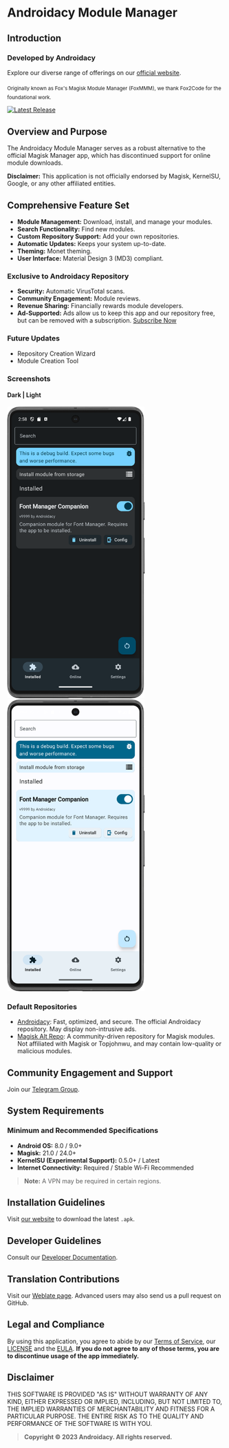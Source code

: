 # Androidacy Module Manager

## Introduction

### Developed by Androidacy

Explore our diverse range of offerings on our [official website](https://www.androidacy.com/?utm_source=fox-readme&utm_medium=web&utm_campaign=github-readme).

<sub>Originally known as Fox's Magisk Module Manager (FoxMMM), we thank Fox2Code for the foundational work.</sub>

[![Latest Release](https://img.shields.io/github/v/release/Androidacy/AndroidacyModuleManager?color=neon&label=Latest%20release&style=for-the-badge)](https://www.androidacy.com/downloads/?view=FoxMMM&utm_source=fox-readme&utm_medium=web&utm_campaign=github-readme)

## Overview and Purpose

The Androidacy Module Manager serves as a robust alternative to the official Magisk Manager app, which has discontinued support for online module downloads.

**Disclaimer:** This application is not officially endorsed by Magisk, KernelSU, Google, or any other affiliated entities.

## Comprehensive Feature Set

- **Module Management:** Download, install, and manage your modules.
- **Search Functionality:** Find new modules.
- **Custom Repository Support:** Add your own repositories.
- **Automatic Updates:** Keeps your system up-to-date.
- **Theming:** Monet theming.
- **User Interface:** Material Design 3 (MD3) compliant.

### Exclusive to Androidacy Repository

- **Security:** Automatic VirusTotal scans.
- **Community Engagement:** Module reviews.
- **Revenue Sharing:** Financially rewards module developers.
- **Ad-Supported:** Ads allow us to keep this app and our repository free, but can be removed with a subscription. [Subscribe Now](https://www.androidacy.com/membership-join/?utm_source=fox-readme&utm_medium=web&utm_campaign=github-readme)

### Future Updates

- Repository Creation Wizard
- Module Creation Tool

### Screenshots

#### Dark | Light

<img src="docs/dark_screenshot.png" alt="Dark Screenshot" width="320"/> <img src="docs/light_screenshot.png" alt="Light Screenshot" width="320"/>

### Default Repositories

- [Androidacy](https://www.androidacy.com/magisk-modules-repository/?utm_source=fox-readme&utm_medium=web&utm_campaign=github-readme): Fast, optimized, and secure. The official Androidacy repository. May display non-intrusive ads.
- [Magisk Alt Repo](https://github.com/Magisk-Modules-Alt-Repo/): A community-driven repository for Magisk modules. Not affiliated with Magisk or Topjohnwu, and may contain low-quality or malicious modules.

## Community Engagement and Support

Join our [Telegram Group](https://telegram.dog/androidacy_discussions?utm_source=fox-readme&utm_medium=web&utm_campaign=github-readme).

## System Requirements

### Minimum and Recommended Specifications

- **Android OS:** 8.0 / 9.0+
- **Magisk:** 21.0 / 24.0+
- **KernelSU (Experimental Support):** 0.5.0+ / Latest
- **Internet Connectivity:** Required / Stable Wi-Fi Recommended

> **Note:** A VPN may be required in certain regions.

## Installation Guidelines

Visit [our website](https://www.androidacy.com/downloads/?view=FoxMMM&utm_source=fox-readme&utm_medium=web&utm_campaign=github-readme) to download the latest `.apk`.

## Developer Guidelines

Consult our [Developer Documentation](docs/DEVELOPERS.md?utm_source=fox-readme&utm_medium=web&utm_campaign=github-readme).

## Translation Contributions

Visit our [Weblate page](https://translate.nift4.org/engage/foxmmm/?utm_source=fox-readme&utm_medium=web&utm_campaign=github-readme). Advanced users may also send us a pull request on GitHub.

## Legal and Compliance


By using this application, you agree to abide by our [Terms of Service](https://www.androidacy.com/terms/?utm_source=fox-readme&utm_medium=web&utm_campaign=github-readme), our [LICENSE](LICENCE?utm_source=fox-readme&utm_medium=web&utm_campaign=github-readme) and the  [EULA](https://www.androidacy.com/foxmmm-eula/?utm_source=fox-readme&utm_medium=web&utm_campaign=github-readme). **If you do not agree to any of those terms, you are to discontinue usage of the app immediately.**

## Disclaimer


THIS SOFTWARE IS PROVIDED "AS IS" WITHOUT WARRANTY OF ANY KIND, EITHER EXPRESSED OR IMPLIED, INCLUDING, BUT NOT LIMITED TO, THE IMPLIED WARRANTIES OF MERCHANTABILITY AND FITNESS FOR A PARTICULAR PURPOSE. THE ENTIRE RISK AS TO THE QUALITY AND PERFORMANCE OF THE SOFTWARE IS WITH YOU.


> **Copyright © 2023 Androidacy. All rights reserved.**
